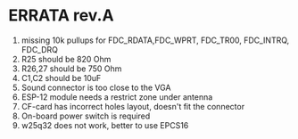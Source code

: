 # ERRATA rev.A

1) missing 10k pullups for FDC_RDATA,FDC_WPRT, FDC_TR00, FDC_INTRQ, FDC_DRQ
2) R25 should be 820 Ohm
3) R26,27 should be 750 Ohm
4) C1,C2 should be 10uF
5) Sound connector is too close to the VGA
6) ESP-12 module needs a restrict zone under antenna
7) CF-card has incorrect holes layout, doesn't fit the connector
8) On-board power switch is required
9) w25q32 does not work, better to use EPCS16

